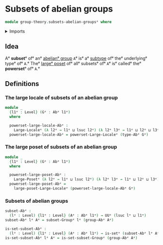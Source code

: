# Subsets of abelian groups

```agda
module group-theory.subsets-abelian-groupsᵉ where
```

<details><summary>Imports</summary>

```agda
open import foundation.large-locale-of-subtypesᵉ
open import foundation.powersetsᵉ
open import foundation.setsᵉ
open import foundation.universe-levelsᵉ

open import group-theory.abelian-groupsᵉ
open import group-theory.subsets-groupsᵉ

open import order-theory.large-localesᵉ
open import order-theory.large-posetsᵉ
```

</details>

## Idea

Aᵉ **subset**ᵉ ofᵉ anᵉ [abelianᵉ group](group-theory.abelian-groups.mdᵉ) `A`ᵉ isᵉ aᵉ
[subtype](foundation.subtypes.mdᵉ) ofᵉ theᵉ underlyingᵉ typeᵉ ofᵉ `A`.ᵉ Theᵉ
[largeᵉ poset](order-theory.large-posets.mdᵉ) ofᵉ allᵉ subsetsᵉ ofᵉ `A`ᵉ isᵉ calledᵉ theᵉ
**powerset**ᵉ ofᵉ `A`.ᵉ

## Definitions

### The large locale of subsets of an abelian group

```agda
module _
  {l1ᵉ : Level} (Gᵉ : Abᵉ l1ᵉ)
  where

  powerset-large-locale-Abᵉ :
    Large-Localeᵉ (λ l2ᵉ → l1ᵉ ⊔ lsuc l2ᵉ) (λ l2ᵉ l3ᵉ → l1ᵉ ⊔ l2ᵉ ⊔ l3ᵉ) lzero
  powerset-large-locale-Abᵉ = powerset-Large-Localeᵉ (type-Abᵉ Gᵉ)
```

### The large poset of subsets of an abelian group

```agda
module _
  {l1ᵉ : Level} (Gᵉ : Abᵉ l1ᵉ)
  where

  powerset-large-poset-Abᵉ :
    Large-Posetᵉ (λ l2ᵉ → l1ᵉ ⊔ lsuc l2ᵉ) (λ l2ᵉ l3ᵉ → l1ᵉ ⊔ l2ᵉ ⊔ l3ᵉ)
  powerset-large-poset-Abᵉ =
    large-poset-Large-Localeᵉ (powerset-large-locale-Abᵉ Gᵉ)
```

### Subsets of abelian groups

```agda
subset-Abᵉ :
  (lᵉ : Level) {l1ᵉ : Level} (Aᵉ : Abᵉ l1ᵉ) → UUᵉ (lsuc lᵉ ⊔ l1ᵉ)
subset-Abᵉ lᵉ Aᵉ = subset-Groupᵉ lᵉ (group-Abᵉ Aᵉ)

is-set-subset-Abᵉ :
  (lᵉ : Level) {l1ᵉ : Level} (Aᵉ : Abᵉ l1ᵉ) → is-setᵉ (subset-Abᵉ lᵉ Aᵉ)
is-set-subset-Abᵉ lᵉ Aᵉ = is-set-subset-Groupᵉ (group-Abᵉ Aᵉ)
```